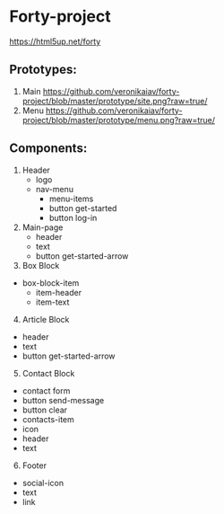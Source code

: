 # Forty-project 
https://html5up.net/forty

## Prototypes:
1. Main https://github.com/veronikaiav/forty-project/blob/master/prototype/site.png?raw=true/ 
2. Menu https://github.com/veronikaiav/forty-project/blob/master/prototype/menu.png?raw=true/

## Components:
1. Header
   - logo
   - nav-menu
      - menu-items
      - button get-started
      - button log-in
2. Main-page
   - header
   - text
   - button get-started-arrow
3. Box Block
  - box-block-item
    - item-header
    - item-text
4. Article Block
  - header
  - text
  - button get-started-arrow
5. Contact Block
  - contact form
  - button send-message
  - button clear
  - contacts-item
   - icon
   - header
   - text
6. Footer
  - social-icon
  - text
  - link

